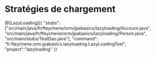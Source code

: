 # Stratégies de chargement

@[LazyLoading]({
    "stubs": ["src/main/java/fr/fteychene/orm/jpabasics/lazyloading/Account.java", "src/main/java/fr/fteychene/orm/jpabasics/lazyloading/Person.java", "src/main/stubs/TestDao.java"],
    "command": "fr.fteychene.orm.jpabasics.lazyloading.LazyLoadingTest", 
    "project":"lazyloading"
})